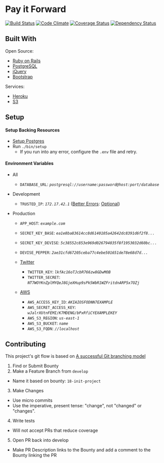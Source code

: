 # Pay it Forward
[![Build Status](https://img.shields.io/travis/asm-products/pay-it-forward.svg)](https://travis-ci.org/asm-products/pay-it-forward)
[![Code Climate](https://img.shields.io/codeclimate/github/asm-products/pay-it-forward.svg)](https://codeclimate.com/github/asm-products/pay-it-forward)
[![Coverage Status](https://img.shields.io/coveralls/asm-products/pay-it-forward.svg)](https://coveralls.io/r/asm-products/pay-it-forward)
[![Dependency Status](https://img.shields.io/gemnasium/asm-products/pay-it-forward.svg)](https://gemnasium.com/asm-products/pay-it-forward)


## Built With
Open Source:
- [Ruby on Rails](https://github.com/rails/rails)
- [PostgreSQL](http://www.postgresql.org/)
- [jQuery](http://jquery.com/)
- [Bootstrap](https://github.com/twbs/bootstrap)

Services:
- [Heroku](https://www.heroku.com/)
- [S3](http://aws.amazon.com/s3/)

## Setup
#### Setup Backing Resources
- [Setup Postgres](https://wiki.postgresql.org/wiki/Detailed_installation_guides)
- Run `./bin/setup`
  - If you run into any error, configure the `.env` file and retry.


#### Environment Variables
- All
  - `DATABASE_URL`: _`postgresql://username:password@host:port/database`_

- Development
  - `TRUSTED_IP`: _`172.17.42.1`_ ([Better Errors](https://github.com/charliesome/better_errors): [Optional](https://github.com/charliesome/better_errors#security))

- Production
  - `APP_HOST`: _`example.com`_
  - `SECRET_KEY_BASE`: _`ea1e8ba83614cc8d6140105a42642dc8391d6f2f8...`_
  - `SECRET_KEY_DEVISE`: _`5c38552c853e969d026794035f8f1953032d60bc...`_
  - `DEVISE_PEPPER`: _`2ae31cfd67205ceba77c4ebe501651de78e68d7d...`_
  
  - [Twitter](https://apps.twitter.com/)
    - `TWITTER_KEY`: _`lkfAc16oTJcbR766zw8GDwMOB`_
    - `TWITTER_SECRET`: _`NT7WOYKnZplMYQeJ8GjeXHup9sPk5WbR1WZFritdnARP5x7OZj`_
  
  - [AWS](http://aws.amazon.com/)
    - `AWS_ACCESS_KEY_ID`: _`AKIAIOSFODNN7EXAMPLE`_ 
    - `AWS_SECRET_ACCESS_KEY`: _`wJalrXUtnFEMI/K7MDENG/bPxRfiCYEXAMPLEKEY`_
    - `AWS_S3_REGION`: _`us-east-1`_
    - `AWS_S3_BUCKET`: _`name`_
    - `AWS_S3_FQDN`: _`//localhost`_
  

## Contributing
This project's git flow is based on [A successful Git branching model](http://nvie.com/posts/a-successful-git-branching-model/)

1. Find or Submit Bounty
2. Make a Feature Branch from `develop`
  - Name it based on bounty: `18-init-project`
3. Make Changes
  - Use micro commits
  - Use the imperative, present tense: "change", not "changed" or "changes".
4. Write tests
  - Will not accept PRs that reduce coverage
5. Open PR back into develop
  - Make PR Description links to the Bounty and add a comment to the Bounty linking the PR
